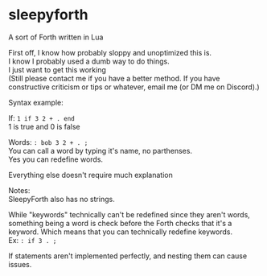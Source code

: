 # sleepyforth
A sort of Forth written in Lua

First off, I know how probably sloppy and unoptimized this is. <br/>
I know I probably used a dumb way to do things. <br/>
I just want to get this working <br/>
(Still please contact me if you have a better method. If you have constructive criticism or tips or whatever, email me (or DM me on Discord).) <br/>


Syntax example: <br/>

If: `1 if 3 2 + . end` <br/>
1 is true and 0 is false <br/>

Words: `: bob 3 2 + . ;` <br/>
You can call a word by typing it's name, no parthenses. <br/>
Yes you can redefine words. <br/>

Everything else doesn't require much explanation

Notes: <br/>
SleepyForth also has no strings. <br/>

While "keywords" technically can't be redefined since they aren't words, something being a word is check before the Forth checks that it's a keyword.
Which means that you can technically redefine keywords. <br/>
Ex: `: if 3 . ;` <br/>

If statements aren't implemented perfectly, and nesting them can cause issues.

